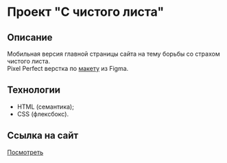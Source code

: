 # Проект "С чистого листа"

## Описание
Мобильная версия главной страницы сайта на тему борьбы со страхом чистого листа.<br>
Pixel Perfect верстка по [макету](https://www.figma.com/file/vYJfYCZUddsUQUCYUktcID/%231-С-чистого-листа/duplicate) из Figma.

## Технологии
- HTML (семантика);
- CSS (флексбокс).

## Ссылка на сайт
[Посмотреть](https://dikolenkojulia.github.io/s-chistogo-lista/)
